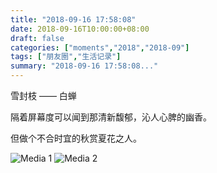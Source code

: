 ```yaml
---
title: "2018-09-16 17:58:08"
date: 2018-09-16T10:00:00+08:00
draft: false
categories: ["moments","2018","2018-09"]
tags: ["朋友圈","生活记录"]
summary: "2018-09-16 17:58:08..."
---
```


雪封枝 —— 白蝉

隔着屏幕度可以闻到那清新馥郁，沁人心脾的幽香。

但做个不合时宜的秋赏夏花之人。

![Media 1](/Moments/photos/2018-09-16/201809161758080.jpg)
![Media 2](/Moments/photos/2018-09-16/201809161758081.jpg)

